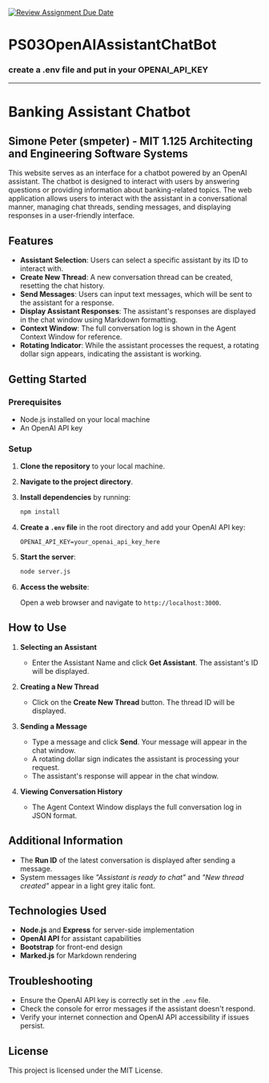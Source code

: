 [![Review Assignment Due Date](https://classroom.github.com/assets/deadline-readme-button-22041afd0340ce965d47ae6ef1cefeee28c7c493a6346c4f15d667ab976d596c.svg)](https://classroom.github.com/a/ZjtTJ8eb)
# PS03OpenAIAssistantChatBot
### create a .env file and put in your OPENAI_API_KEY

----------------------------------------------------------------------------------------------------------------------------------------------------------------------------------------------------------------------------------------------

# Banking Assistant Chatbot
## Simone Peter (smpeter) - MIT 1.125 Architecting and Engineering Software Systems

This website serves as an interface for a chatbot powered by an OpenAI assistant. The chatbot is designed to interact with users by answering questions or providing information about banking-related topics. The web application allows users to interact with the assistant in a conversational manner, managing chat threads, sending messages, and displaying responses in a user-friendly interface.

## Features

- **Assistant Selection**: Users can select a specific assistant by its ID to interact with.
- **Create New Thread**: A new conversation thread can be created, resetting the chat history.
- **Send Messages**: Users can input text messages, which will be sent to the assistant for a response.
- **Display Assistant Responses**: The assistant's responses are displayed in the chat window using Markdown formatting.
- **Context Window**: The full conversation log is shown in the Agent Context Window for reference.
- **Rotating Indicator**: While the assistant processes the request, a rotating dollar sign appears, indicating the assistant is working.

## Getting Started

### Prerequisites

- Node.js installed on your local machine
- An OpenAI API key

### Setup

1. **Clone the repository** to your local machine.

2. **Navigate to the project directory**.

3. **Install dependencies** by running:

    ```bash
    npm install
    ```

4. **Create a `.env` file** in the root directory and add your OpenAI API key:

    ```
    OPENAI_API_KEY=your_openai_api_key_here
    ```

5. **Start the server**:

    ```bash
    node server.js
    ```

6. **Access the website**:

    Open a web browser and navigate to `http://localhost:3000`.

## How to Use

1. **Selecting an Assistant**

    - Enter the Assistant Name and click **Get Assistant**. The assistant's ID will be displayed.

2. **Creating a New Thread**

    - Click on the **Create New Thread** button. The thread ID will be displayed.

3. **Sending a Message**

    - Type a message and click **Send**. Your message will appear in the chat window.
    - A rotating dollar sign indicates the assistant is processing your request.
    - The assistant's response will appear in the chat window.

4. **Viewing Conversation History**

    - The Agent Context Window displays the full conversation log in JSON format.

## Additional Information

- The **Run ID** of the latest conversation is displayed after sending a message.
- System messages like *"Assistant is ready to chat"* and *"New thread created"* appear in a light grey italic font.

## Technologies Used

- **Node.js** and **Express** for server-side implementation
- **OpenAI API** for assistant capabilities
- **Bootstrap** for front-end design
- **Marked.js** for Markdown rendering

## Troubleshooting

- Ensure the OpenAI API key is correctly set in the `.env` file.
- Check the console for error messages if the assistant doesn't respond.
- Verify your internet connection and OpenAI API accessibility if issues persist.

## License

This project is licensed under the MIT License.


